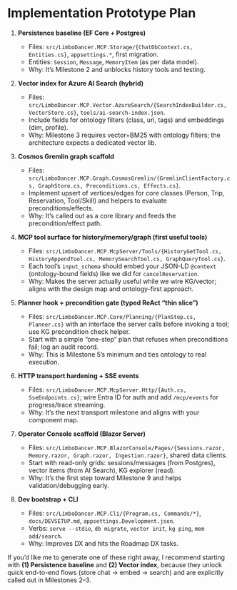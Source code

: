 # Implementation Prototype Plan

1. **Persistence baseline (EF Core + Postgres)**

   * Files: `src/LimboDancer.MCP.Storage/{ChatDbContext.cs, Entities.cs}`, `appsettings.*`, first migration.
   * Entities: `Session`, `Message`, `MemoryItem` (as per data model).
   * Why: It’s Milestone 2 and unblocks history tools and testing. &#x20;

2. **Vector index for Azure AI Search (hybrid)**

   * Files: `src/LimboDancer.MCP.Vector.AzureSearch/{SearchIndexBuilder.cs, VectorStore.cs}`, `tools/ai-search-index.json`.
   * Include fields for ontology filters (class, uri, tags) and embeddings (dim, profile).
   * Why: Milestone 3 requires vector+BM25 with ontology filters; the architecture expects a dedicated vector lib. &#x20;

3. **Cosmos Gremlin graph scaffold**

   * Files: `src/LimboDancer.MCP.Graph.CosmosGremlin/{GremlinClientFactory.cs, GraphStore.cs, Preconditions.cs, Effects.cs}`.
   * Implement upsert of vertices/edges for core classes (Person, Trip, Reservation, Tool/Skill) and helpers to evaluate preconditions/effects.
   * Why: It’s called out as a core library and feeds the precondition/effect path. &#x20;

4. **MCP tool surface for history/memory/graph (first useful tools)**

   * Files: `src/LimboDancer.MCP.McpServer/Tools/{HistoryGetTool.cs, HistoryAppendTool.cs, MemorySearchTool.cs, GraphQueryTool.cs}`.
   * Each tool’s `input_schema` should embed your JSON-LD `@context` (ontology-bound fields) like we did for `cancelReservation`.
   * Why: Makes the server actually useful while we wire KG/vector; aligns with the design map and ontology-first approach. &#x20;

5. **Planner hook + precondition gate (typed ReAct “thin slice”)**

   * Files: `src/LimboDancer.MCP.Core/Planning/{PlanStep.cs, Planner.cs}` with an interface the server calls before invoking a tool; use KG precondition check helper.
   * Start with a simple “one-step” plan that refuses when preconditions fail; log an audit record.
   * Why: This is Milestone 5’s minimum and ties ontology to real execution.&#x20;

6. **HTTP transport hardening + SSE events**

   * Files: `src/LimboDancer.MCP.McpServer.Http/{Auth.cs, SseEndpoints.cs}`; wire Entra ID for auth and add `/mcp/events` for progress/trace streaming.
   * Why: It’s the next transport milestone and aligns with your component map. &#x20;

7. **Operator Console scaffold (Blazor Server)**

   * Files: `src/LimboDancer.MCP.BlazorConsole/Pages/{Sessions.razor, Memory.razor, Graph.razor, Ingestion.razor}`, shared data clients.
   * Start with read-only grids: sessions/messages (from Postgres), vector items (from AI Search), KG explorer (read).
   * Why: It’s the first step toward Milestone 9 and helps validation/debugging early. &#x20;

8. **Dev bootstrap + CLI**

   * Files: `src/LimboDancer.MCP.Cli/{Program.cs, Commands/*}`, `docs/DEVSETUP.md`, `appsettings.Development.json`.
   * Verbs: `serve --stdio`, `db migrate`, `vector init`, `kg ping`, `mem add/search`.
   * Why: Improves DX and hits the Roadmap DX tasks.&#x20;

If you’d like me to generate one of these right away, I recommend starting with **(1) Persistence baseline** and **(2) Vector index**, because they unlock quick end-to-end flows (store chat → embed → search) and are explicitly called out in Milestones 2–3.&#x20;

